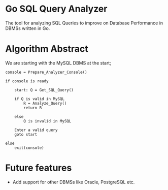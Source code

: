 # Go SQL Query Analyzer

The tool for analyzing SQL Queries to improve on Database Performance in DBMSs written in Go.



# Algorithm Abstract

We are starting with the MySQL DBMS at the start;

```psuedocode
console = Prepare_Analyzer_Console()

if console is ready

	start: Q = Get_SQL_Query()

	if Q is valid in MySQL
		R = Analyze_Query()
		return R

	else 
		Q is invalid in MySQL
		
	Enter a valid query
	goto start

else
	exit(console)
```



# Future features

* Add support for other DBMSs like Oracle, PostgreSQL etc.

